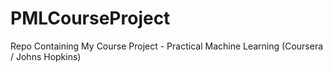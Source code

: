 # PMLCourseProject
Repo Containing My Course Project - Practical Machine Learning (Coursera / Johns Hopkins)
